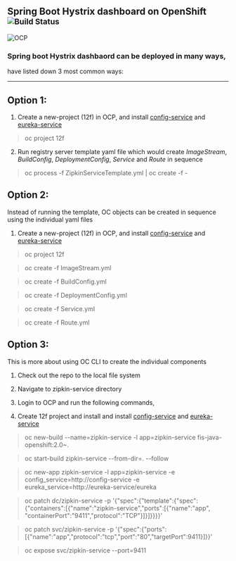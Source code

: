 Spring Boot Hystrix dashboard on OpenShift <sup>![Build Status](https://travis-ci.org/srinivasa-vasu/openshift-12f.svg?branch=master)</sup>
-----------------------------------------
![OCP](https://blog.openshift.com/wp-content/uploads/Logotype_RH_OpenShiftContainerPlatform_wLogo_CMYK_Black-1024x263.jpg "OCP")

### Spring boot Hystrix dashbaord can be deployed in many ways, 
have listed down 3 most common ways:
***

## Option 1: 

1. Create a new-project (12f) in OCP, and install [config-service](https://github.com/srinivasa-vasu/openshift-12f/tree/master/config-service) and [eureka-service](https://github.com/srinivasa-vasu/openshift-12f/tree/master/eureka-service)

> oc project 12f

2. Run registry server template yaml file which would create *ImageStream*, *BuildConfig*, *DeploymentConfig*, *Service* and *Route* in sequence

> oc process -f ZipkinServiceTemplate.yml | oc create -f -

## Option 2:

Instead of running the template, OC objects can be created in sequence using the individual yaml files

1. Create a new-project (12f) in OCP, and install [config-service](https://github.com/srinivasa-vasu/openshift-12f/tree/master/config-service) and [eureka-service](https://github.com/srinivasa-vasu/openshift-12f/tree/master/eureka-service)

> oc project 12f

> oc create -f ImageStream.yml

> oc create -f BuildConfig.yml

> oc create -f DeploymentConfig.yml

> oc create -f Service.yml

> oc create -f Route.yml

## Option 3:

This is more about using OC CLI to create the individual components

1. Check out the repo to the local file system

2. Navigate to zipkin-service directory

3. Login to OCP and run the following commands,

4. Create 12f project and install and install [config-service](https://github.com/srinivasa-vasu/openshift-12f/tree/master/config-service) and [eureka-service](https://github.com/srinivasa-vasu/openshift-12f/tree/master/eureka-service)

> oc new-build --name=zipkin-service -l app=zipkin-service fis-java-openshift:2.0~.

> oc start-build zipkin-service --from-dir=. --follow

> oc new-app zipkin-service -l app=zipkin-service -e config_service=http://config-service -e 
eureka_service=http://eureka-service/eureka

> oc patch dc/zipkin-service -p '{"spec":{"template":{"spec":{"containers":[{"name":"zipkin-service","ports":[{"name":"app",
"containerPort":"9411","protocol":"TCP"}]}]}}}}'

> oc patch svc/zipkin-service -p '{"spec":{"ports":[{"name":"app","protocol":"tcp","port":"80","targetPort":9411}]}}'

> oc expose svc/zipkin-service --port=9411

